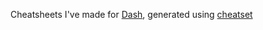 Cheatsheets I've made for [Dash](https://kapeli.com/dash), generated using [cheatset](https://github.com/Kapeli/cheatset)
